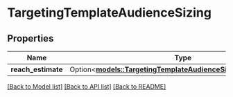 # TargetingTemplateAudienceSizing

## Properties

Name | Type | Description | Notes
------------ | ------------- | ------------- | -------------
**reach_estimate** | Option<[**models::TargetingTemplateAudienceSizingReachEstimate**](TargetingTemplateAudienceSizing_reach_estimate.md)> |  | [optional]

[[Back to Model list]](../README.md#documentation-for-models) [[Back to API list]](../README.md#documentation-for-api-endpoints) [[Back to README]](../README.md)


